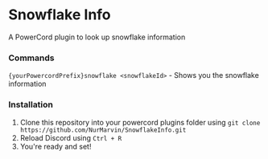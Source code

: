 # Snowflake Info
A PowerCord plugin to look up snowflake information

### Commands
`{yourPowercordPrefix}snowflake <snowflakeId>` - Shows you the snowflake information

### Installation
1. Clone this repository into your powercord plugins folder using `git clone https://github.com/NurMarvin/SnowflakeInfo.git`
2. Reload Discord using `Ctrl + R`
3. You're ready and set!